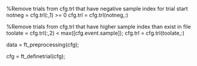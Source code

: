 %Remove trials from cfg.trl that have negative sample index for trial start
notneg = cfg.trl(:,1) >= 0
cfg.trl = cfg.trl(notneg,:)
  
%Remove trials from cfg.trl that have higher sample index than exist in file
toolate = cfg.trl(:,2) < max([cfg.event.sample]);
cfg.trl = cfg.trl(toolate,:)
  
data = ft_preprocessing(cfg);
    
cfg = ft_definetrial(cfg);